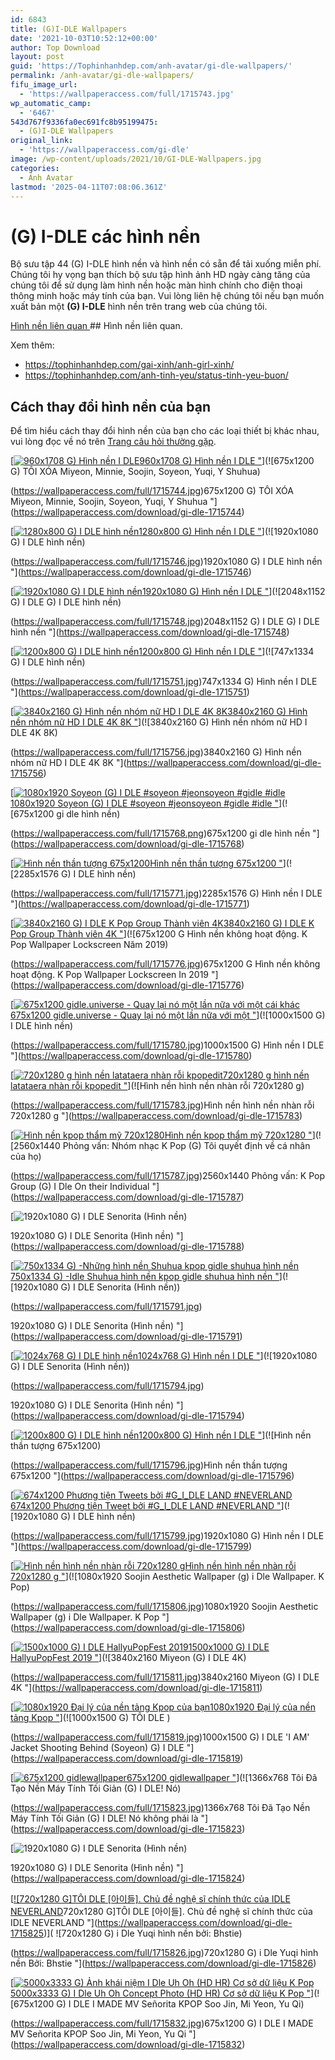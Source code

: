 ```yaml
---
id: 6843
title: (G)I-DLE Wallpapers
date: '2021-10-03T10:52:12+00:00'
author: Top Download
layout: post
guid: 'https://Tophinhanhdep.com/anh-avatar/gi-dle-wallpapers/'
permalink: /anh-avatar/gi-dle-wallpapers/
fifu_image_url:
  - 'https://wallpaperaccess.com/full/1715743.jpg'
wp_automatic_camp:
  - '6467'
543d767f9336fa0ec691fc8b95199475:
  - (G)I-DLE Wallpapers
original_link:
  - 'https://wallpaperaccess.com/gi-dle'
image: /wp-content/uploads/2021/10/GI-DLE-Wallpapers.jpg
categories:
  - Ảnh Avatar
lastmod: '2025-04-11T07:08:06.361Z'
---
```

# (G) I-DLE các hình nền

Bộ sưu tập 44 (G) I-DLE hình nền và hình nền có sẵn để tải xuống miễn phí. Chúng tôi hy vọng bạn thích bộ sưu tập hình ảnh HD ngày càng tăng của chúng tôi để sử dụng làm hình nền hoặc màn hình chính cho điện thoại thông minh hoặc máy tính của bạn. Vui lòng liên hệ chúng tôi nếu bạn muốn xuất bản một **(G) I-DLE** hình nền trên trang web của chúng tôi.

[Hình nền liên quan ](#related) ## Hình nền liên quan.

   
 Xem thêm:

   
- <https://tophinhanhdep.com/gai-xinh/anh-girl-xinh/>
- <https://tophinhanhdep.com/anh-tinh-yeu/status-tinh-yeu-buon/>

## Cách thay đổi hình nền của bạn

Để tìm hiểu cách thay đổi hình nền của bạn cho các loại thiết bị khác nhau, vui lòng đọc về nó trên [Trang câu hỏi thường gặp](https://tophinhanhdep.com/faq/).

  
[[![960x1708 G) Hình nền I DLE](https://wallpaperaccess.com/full/1715743.jpg)960x1708 G) Hình nền I DLE "](https://wallpaperaccess.com/download/gi-dle-1715743)](![675x1200 G) TÔI XÓA Miyeon, Minnie, Soojin, Soyeon, Yuqi, Y Shuhua)

(https://wallpaperaccess.com/full/1715744.jpg)675x1200 G) TÔI XÓA Miyeon, Minnie, Soojin, Soyeon, Yuqi, Y Shuhua "](https://wallpaperaccess.com/download/gi-dle-1715744)

[[![1280x800 G) I DLE hình nền](https://wallpaperaccess.com/full/1715745.jpg)1280x800 G) Hình nền I DLE "](https://wallpaperaccess.com/download/gi-dle-1715745)](![1920x1080 G) I DLE hình nền)

(https://wallpaperaccess.com/full/1715746.jpg)1920x1080 G) I DLE hình nền "](https://wallpaperaccess.com/download/gi-dle-1715746)

[[![1920x1080 G) I DLE hình nền](https://wallpaperaccess.com/full/1715747.jpg)1920x1080 G) Hình nền I DLE "](https://wallpaperaccess.com/download/gi-dle-1715747)](![2048x1152 G) I DLE G) I DLE hình nền)

(https://wallpaperaccess.com/full/1715748.jpg)2048x1152 G) I DLE G) I DLE hình nền "](https://wallpaperaccess.com/download/gi-dle-1715748)

[[![1200x800 G) I DLE hình nền](https://wallpaperaccess.com/full/1715749.jpg)1200x800 G) Hình nền I DLE "](https://wallpaperaccess.com/download/gi-dle-1715749)](![747x1334 G) I DLE hình nền)

(https://wallpaperaccess.com/full/1715751.jpg)747x1334 G) Hình nền I DLE "](https://wallpaperaccess.com/download/gi-dle-1715751)

[[![3840x2160 G) Hình nền nhóm nữ HD I DLE 4K 8K](https://wallpaperaccess.com/full/1715753.jpg)3840x2160 G) Hình nền nhóm nữ HD I DLE 4K 8K "](https://wallpaperaccess.com/download/gi-dle-1715753)](![3840x2160 G) Hình nền nhóm nữ HD I DLE 4K 8K)

(https://wallpaperaccess.com/full/1715756.jpg)3840x2160 G) Hình nền nhóm nữ HD I DLE 4K 8K "](https://wallpaperaccess.com/download/gi-dle-1715756)

[[![1080x1920 Soyeon (G) I DLE #soyeon #jeonsoyeon #gidle #idle](https://wallpaperaccess.com/full/1715766.jpg)1080x1920 Soyeon (G) I DLE #soyeon #jeonsoyeon #gidle #idle "](https://wallpaperaccess.com/download/gi-dle-1715766)](![675x1200 gi dle hình nền)

(https://wallpaperaccess.com/full/1715768.png)675x1200 gi dle hình nền "](https://wallpaperaccess.com/download/gi-dle-1715768)

[[![Hình nền thần tượng 675x1200](https://wallpaperaccess.com/full/1715769.jpg)Hình nền thần tượng 675x1200 "](https://wallpaperaccess.com/download/gi-dle-1715769)](![2285x1576 G) I DLE hình nền)

(https://wallpaperaccess.com/full/1715771.jpg)2285x1576 G) Hình nền I DLE "](https://wallpaperaccess.com/download/gi-dle-1715771)

[[![3840x2160 G) I DLE K Pop Group Thành viên 4K](https://wallpaperaccess.com/full/1715772.jpg)3840x2160 G) I DLE K Pop Group Thành viên 4K "](https://wallpaperaccess.com/download/gi-dle-1715772)](![675x1200 G Hình nền không hoạt động.  K Pop Wallpaper Lockscreen Năm 2019)

(https://wallpaperaccess.com/full/1715776.jpg)675x1200 G Hình nền không hoạt động. K Pop Wallpaper Lockscreen In 2019 "](https://wallpaperaccess.com/download/gi-dle-1715776)

[[![675x1200 gidle.universe - Quay lại nó một lần nữa với một cái khác](https://wallpaperaccess.com/full/1715777.jpg)675x1200 gidle.universe - Quay lại nó một lần nữa với một "](https://wallpaperaccess.com/download/gi-dle-1715777)](![1000x1500 G) I DLE hình nền)

(https://wallpaperaccess.com/full/1715780.jpg)1000x1500 G) Hình nền I DLE "](https://wallpaperaccess.com/download/gi-dle-1715780)

[[![720x1280 g hình nền latataera nhàn rỗi kpopedit](https://wallpaperaccess.com/full/1715782.jpg)720x1280 g hình nền latataera nhàn rỗi kpopedit "](https://wallpaperaccess.com/download/gi-dle-1715782)](![Hình nền hình nền nhàn rỗi 720x1280 g)

(https://wallpaperaccess.com/full/1715783.jpg)Hình nền hình nền nhàn rỗi 720x1280 g "](https://wallpaperaccess.com/download/gi-dle-1715783)

[[![Hình nền kpop thẩm mỹ 720x1280](https://wallpaperaccess.com/full/1715785.png)Hình nền kpop thẩm mỹ 720x1280 "](https://wallpaperaccess.com/download/gi-dle-1715785)](![2560x1440 Phỏng vấn: Nhóm nhạc K Pop (G) Tôi quyết định về cá nhân của họ)

(https://wallpaperaccess.com/full/1715787.jpg)2560x1440 Phỏng vấn: K Pop Group (G) I Dle On their Individual "](https://wallpaperaccess.com/download/gi-dle-1715787)

[![1920x1080 G) I DLE Senorita (Hình nền)](https://wallpaperaccess.com/full/1715788.jpg)

1920x1080 G) I DLE Senorita (Hình nền) "](https://wallpaperaccess.com/download/gi-dle-1715788)

[[![750x1334 G) -Những hình nền Shuhua kpop gidle shuhua hình nền](https://wallpaperaccess.com/full/1715789.jpg)750x1334 G) -Idle Shuhua hình nền kpop gidle shuhua hình nền "](https://wallpaperaccess.com/download/gi-dle-1715789)](![1920x1080 G) I DLE Senorita (Hình nền))

(https://wallpaperaccess.com/full/1715791.jpg)

1920x1080 G) I DLE Senorita (Hình nền) "](https://wallpaperaccess.com/download/gi-dle-1715791)

[[![1024x768 G) I DLE hình nền](https://wallpaperaccess.com/full/1715792.jpg)1024x768 G) Hình nền I DLE "](https://wallpaperaccess.com/download/gi-dle-1715792)](![1920x1080 G) I DLE Senorita (Hình nền))

(https://wallpaperaccess.com/full/1715794.jpg)

1920x1080 G) I DLE Senorita (Hình nền) "](https://wallpaperaccess.com/download/gi-dle-1715794)

[[![1200x800 G) I DLE hình nền](https://wallpaperaccess.com/full/1715795.jpg)1200x800 G) Hình nền I DLE "](https://wallpaperaccess.com/download/gi-dle-1715795)](![Hình nền thần tượng 675x1200)

(https://wallpaperaccess.com/full/1715796.jpg)Hình nền thần tượng 675x1200 "](https://wallpaperaccess.com/download/gi-dle-1715796)

[[![674x1200 Phương tiện Tweets bởi #G_I_DLE LAND #NEVERLAND](https://wallpaperaccess.com/full/1715798.jpg)674x1200 Phương tiện Tweet bởi #G\_I\_DLE LAND #NEVERLAND "](https://wallpaperaccess.com/download/gi-dle-1715798)](![1920x1080 G) I DLE hình nền)

(https://wallpaperaccess.com/full/1715799.jpg)1920x1080 G) Hình nền I DLE "](https://wallpaperaccess.com/download/gi-dle-1715799)

[[![Hình nền hình nền nhàn rỗi 720x1280 g](https://wallpaperaccess.com/full/1715805.jpg)Hình nền hình nền nhàn rỗi 720x1280 g "](https://wallpaperaccess.com/download/gi-dle-1715805)](![1080x1920 Soojin Aesthetic Wallpaper (g) i Dle Wallpaper.  K Pop)

(https://wallpaperaccess.com/full/1715806.jpg)1080x1920 Soojin Aesthetic Wallpaper (g) i Dle Wallpaper. K Pop "](https://wallpaperaccess.com/download/gi-dle-1715806)

[[![1500x1000 G) I DLE HallyuPopFest 2019](https://wallpaperaccess.com/full/1715807.jpg)1500x1000 G) I DLE HallyuPopFest 2019 "](https://wallpaperaccess.com/download/gi-dle-1715807)](![3840x2160 Miyeon (G) I DLE 4K)

(https://wallpaperaccess.com/full/1715811.jpg)3840x2160 Miyeon (G) I DLE 4K "](https://wallpaperaccess.com/download/gi-dle-1715811)

 [[![1080x1920 Đại lý của nền tảng Kpop của bạn](https://wallpaperaccess.com/full/1587304.jpg)1080x1920 Đại lý của nền tảng Kpop "](https://wallpaperaccess.com/download/gi-dle-1587304)](![1000x1500 G) TÔI DLE )

(https://wallpaperaccess.com/full/1715819.jpg)1000x1500 G) I DLE 'I AM' Jacket Shooting Behind (Soyeon) G) I DLE "](https://wallpaperaccess.com/download/gi-dle-1715819)

[[![675x1200 gidlewallpaper](https://wallpaperaccess.com/full/1715821.jpg)675x1200 gidlewallpaper "](https://wallpaperaccess.com/download/gi-dle-1715821)](![1366x768 Tôi Đã Tạo Nền Máy Tính Tối Giản (G) I DLE!  Nó)

(https://wallpaperaccess.com/full/1715823.jpg)1366x768 Tôi Đã Tạo Nền Máy Tính Tối Giản (G) I DLE! Nó không phải là "](https://wallpaperaccess.com/download/gi-dle-1715823)

[![1920x1080 G) I DLE Senorita (Hình nền)](https://wallpaperaccess.com/full/1715824.jpg)

1920x1080 G) I DLE Senorita (Hình nền) "](https://wallpaperaccess.com/download/gi-dle-1715824)

[[![720x1280 G]TÔI DLE [아이들].  Chủ đề nghệ sĩ chính thức của IDLE NEVERLAND](https://wallpaperaccess.com/full/1715825.jpg)720x1280 G\]TÔI DLE \[아이들\]. Chủ đề nghệ sĩ chính thức của IDLE NEVERLAND "](https://wallpaperaccess.com/download/gi-dle-1715825)]( ![720x1280 G) i Dle Yuqi hình nền bởi: Bhstie)

(https://wallpaperaccess.com/full/1715826.jpg)720x1280 G) i Dle Yuqi hình nền Bởi: Bhstie "](https://wallpaperaccess.com/download/gi-dle-1715826)

[[![5000x3333 G) Ảnh khái niệm I Dle Uh Oh (HD HR) Cơ sở dữ liệu K Pop](https://wallpaperaccess.com/full/1715830.jpg)5000x3333 G) I Dle Uh Oh Concept Photo (HD HR) Cơ sở dữ liệu K Pop "](https://wallpaperaccess.com/download/gi-dle-1715830)](![675x1200 G) I DLE I MADE MV Señorita KPOP Soo Jin, Mi Yeon, Yu Qi)

(https://wallpaperaccess.com/full/1715832.jpg)675x1200 G) I DLE I MADE MV Señorita KPOP Soo Jin, Mi Yeon, Yu Qi "](https://wallpaperaccess.com/download/gi-dle-1715832)
